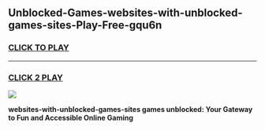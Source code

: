 
## Unblocked-Games-websites-with-unblocked-games-sites-Play-Free-gqu6n
<h3>
<a href="https://premium76.site?title=websites-with-unblocked-games-sites&ref=18A1">CLICK TO PLAY</a></h3>
<hr>

<h3>
<a href="https://premium76.site?title=websites-with-unblocked-games-sites&ref=18A1">CLICK 2 PLAY</a>
  
</h3>

<a href="https://premium76.site?title=websites-with-unblocked-games-sites&ref=18A1"><img src="https://clearcache.store/games.png"></a>


**websites-with-unblocked-games-sites games unblocked: Your Gateway to Fun and Accessible Online Gaming**
